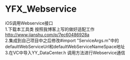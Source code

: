 # YFX_Webservice
iOS调用Webservice接口<br>
1.下载本工具类 按照我博客上写的做好适配工作 http://www.jianshu.com/p/7ec60486928a<br>
2.集成到自己项目中之后修改#import "ServiceArgs.m"中的defaultWebServiceUrl和defaultWebServiceNameSpace地址<br>
3.在VC中导入YY_DataCenter.h 调用方法进行Webservice通信<br>
